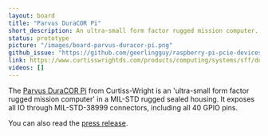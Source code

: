 ```yaml
---
layout: board
title: "Parvus DuraCOR Pi"
short_description: An ultra-small form factor rugged mission computer.
status: prototype
picture: "/images/board-parvus-duracor-pi.png"
github_issue: "https://github.com/geerlingguy/raspberry-pi-pcie-devices/issues/412"
link: https://www.curtisswrightds.com/products/computing/systems/sff/duracor-pi.html
videos: []
---
```

The [Parvus DuraCOR Pi](https://www.curtisswrightds.com/products/computing/systems/sff/duracor-pi.html) from Curtiss-Wright is an 'ultra-small form factor rugged mission computer' in a MIL-STD rugged sealed housing. It exposes all IO through MIL-STD-38999 connectors, including all 40 GPIO pins.

You can also read the [press release](https://www.curtisswrightds.com/news/press-release/raspberry-pi-powered-ultra-small-form-factor-rugged-mission-computer.html).
